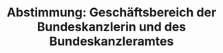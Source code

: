 ---
abstimmung:
  abstimmung: 1
  bundestagssitzung: 45
  datum: 4. Juli 2018
  legislaturperiode: 19
categories:
- Todo
data:
- title: Abstimmungsergebnis 20180704_1-data.pdf
  url: /res/2021-btw/abstimmungsergebnisse/20180704_1-data.pdf
- title: Abstimmungsergebnis 20180704_1_xls-data.xls
  url: /res/2021-btw/abstimmungsergebnisse/20180704_1_xls-data.xls
- title: Abstimmungsergebnis 20180704_1_xls-datacsv
  url: /res/2021-btw/abstimmungsergebnisse/csv/20180704_1_xls-datacsv
documents:
- local: /res/2021-btw/drucksachen/01700.pdf
  title: Drucksache 19/01700
  url: https://dip21.bundestag.de/dip21/btd/19/017/1901700.pdf
- local: /res/2021-btw/drucksachen/01701.pdf
  title: Drucksache 19/01701
  url: https://dip21.bundestag.de/dip21/btd/19/017/1901701.pdf
- local: /res/2021-btw/drucksachen/02424.pdf
  title: Drucksache 19/02424
  url: https://dip21.bundestag.de/dip21/btd/19/024/1902424.pdf
- local: /res/2021-btw/drucksachen/02425.pdf
  title: Drucksache 19/02425
  url: https://dip21.bundestag.de/dip21/btd/19/024/1902425.pdf
- local: /res/2021-btw/drucksachen/02426.pdf
  title: Drucksache 19/02426
  url: https://dip21.bundestag.de/dip21/btd/19/024/1902426.pdf
ergebnis:
  AfD:
    enthaltung: 0
    gesamt: 92
    ja: 0
    nein: 86
    nichtabgegeben: 6
    ungueltig: 0
  Bündnis 90/Die Grünen:
    enthaltung: 0
    gesamt: 67
    ja: 0
    nein: 62
    nichtabgegeben: 5
    ungueltig: 0
  Die Linke:
    enthaltung: 0
    gesamt: 69
    ja: 0
    nein: 62
    nichtabgegeben: 7
    ungueltig: 0
  FDP:
    enthaltung: 0
    gesamt: 80
    ja: 0
    nein: 78
    nichtabgegeben: 2
    ungueltig: 0
  cdu/csu:
    enthaltung: 0
    gesamt: 246
    ja: 238
    nein: 0
    nichtabgegeben: 8
    ungueltig: 0
  file: 20180704_1_xls-data.xls
  fraktionslos:
    enthaltung: 0
    gesamt: 2
    ja: 0
    nein: 2
    nichtabgegeben: 0
    ungueltig: 0
  spd:
    enthaltung: 0
    gesamt: 153
    ja: 146
    nein: 0
    nichtabgegeben: 7
    ungueltig: 0
layout: abstimmung
links:
- title: Link zu bundestag.de
  url: https://www.bundestag.de/parlament/plenum/abstimmung/abstimmung?id=531
preview: 'Deutscher Bundestag


  45. Sitzung des Deutschen Bundestages

  am Mittwoch, 4. Juli 2018


  Endgültiges Ergebnis der Namentlichen Abstimmung Nr. 1


  Beschlussempfehlungen des Haushaltsausschusses (8. Ausschuss)

  zu dem Entwurf eines Gesetzes über die Feststellung des Bundeshaushaltsplans für
  das

  Haushaltsjahr 2018 (Haushaltsgesetz 2018)

  hier: Einzelplan 04

  Geschäftsbereich der Bundeskanzlerin und des Bundeskanzleramtes

  Drs. 19/1700, 19/1701, 19/2424, 19/2425 und 19/2426'
tags:
- Todo
title: 'Abstimmung: Geschäftsbereich der Bundeskanzlerin und des Bundeskanzleramtes'
---